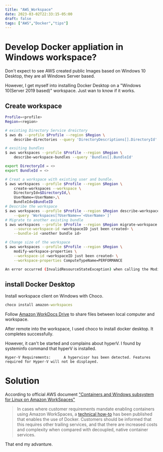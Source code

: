 ```yaml
---
title: "AWS_Workspace"
date: 2023-03-02T22:33:15-05:00
draft: false
tags: ["AWS","Docker","tips"]
---
```


# Develop Docker appliation in Windows workspace?

Don't expect to see AWS created public Images based on Windows 10 Desktop, they are all Windows Server based. 

However, I get myself into installing Docker Desktop on a "Windows 10(Server 2019 based)" workspace. Just wan to know if it works.

## Create workspace
```bash
Profile=<profile>
Region=<region>

# existing Directory Service dreictory
$ aws ds --profile $Profile --region $Region \
    describe-directories --query 'DirectoryDescriptions[].DirectoryId'

# exsiting bundles
$ aws workspaces --profile $Profile --region $Region \
    describe-workspace-bundles --query 'Bundles[].BundleId'

export DirectoryId = <>
export BundleId = <>

# Creat a workspace with existing user and bundle.
$ aws workspaces --profile $Profile --region $Region \
    create-workspaces --workspace \
    DirectoryId=$DirectoryId,\
    UserName=<UserName>,\
    BundleId=$BundleID
# Describe the workspace 
$ aws workspaces --profile $Profile --region $Region describe-workspaces \
    --query 'Workspaces[?UserName==`<UserName>`]'
# Migrate to another existing bundle
$ aws workspaces --profile $Profile --region $Region migrate-workspace \
    --source-workspace-id <workspaceID just been created> \
    --bundle-id <another bundle id>

# Change size of the workspace
$ aws workspaces --profile $Profile --region $Region \
    modify-workspace-properties \
    --workspace-id <workspaceID just been created> \
    --workspace-properties ComputeTypeName=PERFORMANCE

An error occurred (InvalidResourceStateException) when calling the ModifyWorkspaceProperties operation: Action not supported.  Property update not allowed within 21,600 seconds of creation. #6 hours
```

## install Docker Desktop

Install workspace client on Windows with Choco.

```cmd
choco install amazon-workspaces
```
Follow [Amazon WorkDocs Drive](https://docs.aws.amazon.com/workdocs/latest/userguide/drive_install.html) to share files between local computer and workspace.

After remote into the workspace, I used choco to install docker desktop. It  completes successfully.

However, it can't be started and complains about hyperV. I found by systeminfo command that hyperV is installed. 
```
Hyper-V Requirements:      A hypervisor has been detected. Features required for Hyper-V will not be displayed.
```

# Solution

According to official AWS document ["Containers and Windows subsystem for Linux on Amazon WorkSpaces"](https://docs.aws.amazon.com/whitepapers/latest/best-practices-deploying-amazon-workspaces/containers-and-windows-subsystem-for-linux-on-amazon-workspaces.html)

> In cases where customer requirements mandate enabling containers using Amazon WorkSpaces, a [technical how-to](http://aws.amazon.com/blogs/desktop-and-application-streaming/how-to-configure-amazon-workspaces-with-windows-and-docker/) has been published that enables the use of Docker. Customers should be informed that this requires other trailing services, and that there are increased costs and complexity when compared with decoupled, native container services.

That end my advanture.